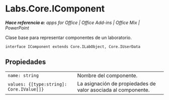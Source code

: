 
# Labs.Core.IComponent

 _**Hace referencia a:** apps for Office | Office Add-ins | Office Mix | PowerPoint_

Clase base para representar componentes de un laboratorio.

```
interface IComponent extends Core.ILabObject, Core.IUserData
```


## Propiedades


|||
|:-----|:-----|
| `name: string`|Nombre del componente.|
| `values: {[type:string]: Core.IValue[]}`|La asignación de propiedades de valor asociada al componente.|
